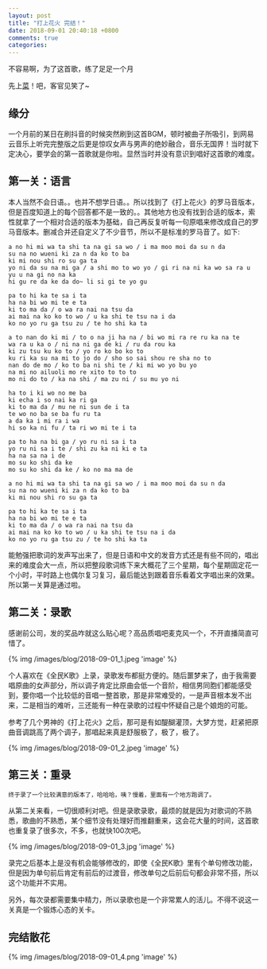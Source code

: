 ```yaml
---
layout: post
title: "打上花火 完结！"
date: 2018-09-01 20:40:18 +0800
comments: true
categories: 
---
```


不容易啊，为了这首歌，练了足足一个月

<!-- more -->

先上[菜](https://node.kg.qq.com/play?s=h1kWRjhFZjboUhzp&shareuid=63949b87272a338234&topsource=a0_pn201001006_z1_u196227490_l1_t1535805675__)！吧，客官见笑了~

## 缘分
一个月前的某日在刷抖音的时候突然刷到这首BGM，顿时被曲子所吸引，到网易云音乐上听完完整版之后更是惊叹女声与男声的绝妙融合，音乐无国界！当时就下定决心，要学会的第一首歌就是你啦。显然当时并没有意识到唱好这首歌的难度。

## 第一关：语言

本人当然不会日语。。也并不想学日语。。所以找到了《打上花火》的罗马音版本，但是百度知道上的每个回答都不是一致的。。其他地方也没有找到合适的版本，索性就拿了一个相对合适的版本为基础，自己再反复听每一句原唱来修改成自己的罗马音版本。删减合并还自定义了不少音节，所以不是标准的罗马音了。如下:

```text
a no hi mi wa ta shi ta na gi sa wo / i ma moo moi da su n da
su na no wueni ki za n da ko to ba
ki mi nou shi ro su ga ta
yo ni da su na mi ga / a shi mo to wo yo / gi ri na ni ka wo sa ra u
yu u na gi no na ka
hi gu re da ke da do~ li si gi te yo gu

pa to hi ka te sa i ta
ha na bi wo mi te e ta
ki to ma da / o wa ra nai na tsu da
ai mai na ko ko to wo / u ka shi te tsu na i da
ko no yo ru ga tsu zu / te ho shi ka ta

a to nan do ki mi / to o na ji ha na / bi wo mi ra re ru ka na te
wa ra u ka o / ni na ni ga de ki / ru da rou ka
ki zu tsu ku ko to / yo ro ko bo ko to
ku ri ka su na mi to jo do / sho so sai shou re sha no to
nan do de mo / ko to ba ni shi te / ki mi wo yo bu yo
na mi no ailuoli mo re xito to to to
mo ni do to / ka na shi / ma zu ni / su mu yo ni

ha to i ki wo no me ba
ki echa i so nai ka ri ga
ki to ma da / mu ne ni sun de i ta
te wo no ba se ba fu ru ta
a da ka i mi ra i wa
hi so ka ni fu / ta ri wo mi te i ta

pa to ha na bi ga / yo ru ni sa i ta
yo ru ni sa i te / shi zu ka ni ki e ta
ha na sa na i de
mo su ko shi da ke
mo su ko shi da ke / ko no ma ma de

a no hi mi wa ta shi ta na gi sa wo / i ma moo moi da su n da
su na no wueni ki za n da ko to ba
ki mi nou shi ro su ga ta

pa to hi ka te sa i ta
ha na bi wo mi te e ta
ki to ma da / o wa ra nai na tsu da
ai mai na ko ko to wo / u ka shi te tsu na i da
ko no yo ru ga tsu zu / te ho shi ka ta
```

能勉强把歌词的发声写出来了，但是日语和中文的发音方式还是有些不同的，唱出来的难度会大一点，所以把整段歌词练下来大概花了三个星期，每个星期固定花一个小时，平时路上也偶尔复习复习，最后能达到跟着音乐看着文字唱出来的效果。所以第一关算是通过啦。

## 第二关：录歌

感谢前公司，发的奖品咋就这么贴心呢？高品质唱吧麦克风一个，不开直播简直可惜了。

{% img /images/blog/2018-09-01_1.jpeg 'image' %}

个人喜欢在《全民K歌》上录，录歌发布都挺方便的。随后噩梦来了，由于我需要唱原曲的女声部分，所以调子肯定比原曲会低一个音阶，相信男同胞们都能感受到，要你唱一个比较低的音唱一整首歌，那是非常难受的，一是声音根本发不出来，二是相当的难听，三还能有一种在录歌的过程中怀疑自己是个娘炮的可能。

参考了几个男神的《打上花火》之后，那可是有如醍醐灌顶，大梦方觉，赶紧把原曲音调跳高了两个调子，那唱起来真是舒服极了，极了，极了。

{% img /images/blog/2018-09-01_2.jpeg 'image' %}

## 第三关：重录

`终于录了一个比较满意的版本了，哈哈哈，咦？慢着，里面有一个地方跑调了。`

从第二关来看，一切很顺利对吧。但是录歌录歌，最烦的就是因为对歌词的不熟悉，歌曲的不熟悉，某个细节没有处理好而推翻重来，这会花大量的时间，这首歌也重复录了很多次，不多，也就快100次吧。

{% img /images/blog/2018-09-01_3.jpg 'image' %}

录完之后基本上是没有机会能够修改的，即使《全民K歌》里有个单句修改功能，但是因为单句前后肯定有前后的过渡音，修改单句之后前后句都会非常不搭，所以这个功能并不实用。

另外，每次录都需要集中精力，所以录歌也是一个非常累人的活儿。不得不说这一关真是一个锻炼心态的关卡。

## 完结散花
{% img /images/blog/2018-09-01_4.png 'image' %}